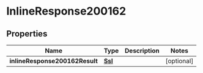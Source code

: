 # InlineResponse200162

## Properties
Name | Type | Description | Notes
------------ | ------------- | ------------- | -------------
**inlineResponse200162Result** | [**Ssl**](Ssl.md) |  |  [optional]
